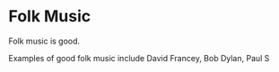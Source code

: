 Folk Music
==========

Folk music is good. 

Examples of good folk music include David Francey, Bob Dylan, Paul S